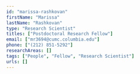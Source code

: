 ```yaml
---
id: "marissa-rashkovan"
firstName: "Marissa"
lastName: "Rashkovan"
type: "Research Scientist"
titles: ["Postdoctoral Research Fellow"]
email: ["mr3694@cumc.columbia.edu"]
phone: ["(212) 851-5292"]
researchAreas: []
tags: ["People", "Fellow", "Research Scientist"]
urls: []
---
```

